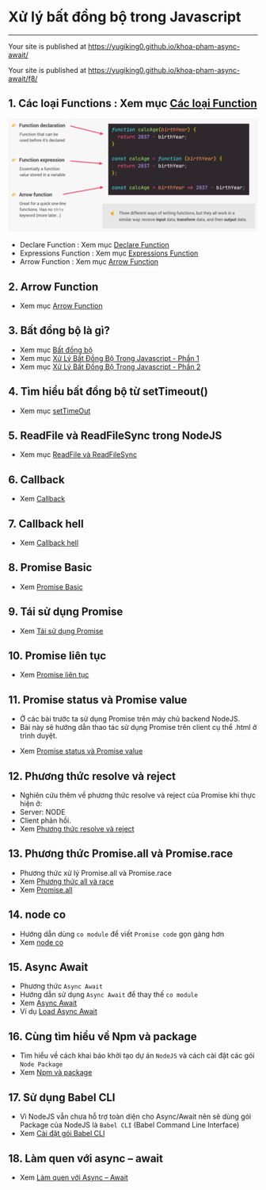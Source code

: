 # Xử lý bất đồng bộ trong Javascript

---

Your site is published at https://yugiking0.github.io/khoa-pham-async-await/

Your site is published at https://yugiking0.github.io/khoa-pham-async-await/f8/

<!-- ![Sync](./image/001.png 'Đồng bộ') -->

## 1. Các loại Functions : Xem mục [Các loại Function](./asset/01/functions.md)

![Các loại Functions](./asset/01/image/001.png 'Các loại Functions')

- Declare Function : Xem mục [Declare Function](./asset/01/declare.md)
- Expressions Function : Xem mục [Expressions Function](./asset/01/expressions.md)
- Arrow Function : Xem mục [Arrow Function](./asset/01/arrow.md)

## 2. Arrow Function

- Xem mục [Arrow Function](./asset/02/arrow-function.md)

## 3. Bất đồng bộ là gì?

- Xem mục [Bất đồng bộ](./asset/03/sync-async.md)
- Xem mục [Xử Lý Bất Đồng Bộ Trong Javascript - Phần 1](./asset/03/phan1.md)
- Xem mục [Xử Lý Bất Đồng Bộ Trong Javascript - Phần 2](./asset/03/phan2.md)

## 4. Tìm hiểu bất đồng bộ từ setTimeout()

- Xem mục [setTimeOut](./asset/04/set-time-out.md)

## 5. ReadFile và ReadFileSync trong NodeJS

- Xem mục [ReadFile và ReadFileSync](./asset/05/readfilesync.md)

## 6. Callback

- Xem [Callback](./asset/06/index.md)

## 7. Callback hell

- Xem [Callback hell](./asset/07/index.md)

## 8. Promise Basic

- Xem [Promise Basic](./asset/08/index.md)

## 9. Tái sử dụng Promise

- Xem [Tái sử dụng Promise](./asset/09/index.md)

## 10. Promise liên tục

- Xem [Promise liên tục](./asset/10/index.md)

## 11. Promise status và Promise value

- Ở các bài trước ta sử dụng Promise trên máy chủ backend NodeJS.
- Bài này sẽ hướng dẫn thao tác sử dụng Promise trên client cụ thể .html ở trình duyệt.
<!-- ![Sync](./image/001.png 'Đồng bộ') -->
- Xem [Promise status và Promise value](./asset/11/index.md)

## 12. Phương thức resolve và reject

- Nghiên cứu thêm về phương thức resolve và reject của Promise khi thực hiện ở:
- Server: NODE
- Client phản hồi.
- Xem [Phương thức resolve và reject](./asset/12/index.md)

## 13. Phương thức Promise.all và Promise.race

- Phương thức xử lý Promise.all và Promise.race
- Xem [Phương thức all và race](./asset/13/index.md)
- Xem [Promise.all](./asset/13/pr-all.md)

## 14. node co

- Hướng dẫn dùng `co module` để viết `Promise code` gọn gàng hơn
- Xem [node co](./asset/14/index.md)

## 15. Async Await

- Phương thức `Async Await`
- Hướng dẫn sử dụng `Async Await` để thay thế `co module`
- Xem [Async Await](./asset/15/index.md)
- Ví dụ [Load Async Await](./asset/15/vidu.md)

## 16. Cùng tìm hiểu về Npm và package

<!-- ![Sync](./image/001.png 'Đồng bộ') -->

- Tìm hiểu về cách khai báo khởi tạo dự án `NodeJS` và cách cài đặt các gói `Node Package`
- Xem [Npm và package](./asset/16/index.md)

## 17. Sử dụng Babel CLI

- Vì NodeJS vẫn chưa hỗ trợ toàn diện cho Async/Await nên sẽ dùng gói Package của NodeJS là `Babel CLI` (Babel Command Line Interface)
- Xem [Cài đặt gói Babel CLI](./asset/17/index.md)

## 18. Làm quen với async – await

- Xem [Làm quen với Async – Await](./asset/18/index.md)

